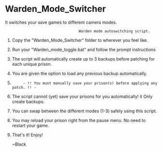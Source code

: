 # Warden_Mode_Switcher
It switches your save games to different camera modes.

				                      Warden mode autoswitching script.

1) Copy the "Warden_Mode_Switcher" folder to wherever you feel like.

2) Run your "Warden_mode_toggle.bat" and follow the prompt instructions

3) The script will automatically create up to 3 backups before patching for each unique prison.

4) You are given the option to load any previous backup automatically.


5)          - !! You must manually save your prison(s) before applying any patch. !! -


6) The script cannot (yet) save your prisons for you automatically! it Only create backups.

5) You can swap between the different modes (1-3) safely using this script.

5) You may reload your prison right from the pause menu. No need to restart your game.

6) That's it! Enjoy!


	
	~Black 

